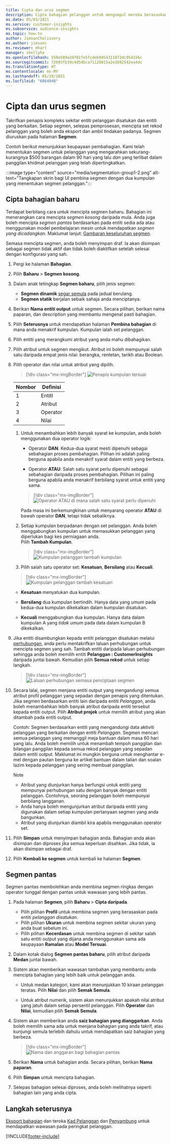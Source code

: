 ```yaml
---
title: Cipta dan urus segmen
description: Cipta bahagian pelanggan untuk mengumpul mereka berasaskan pelbagai atribut.
ms.date: 05/03/2021
ms.service: customer-insights
ms.subservice: audience-insights
ms.topic: how-to
author: JimsonChalissery
ms.author: jimsonc
ms.reviewer: mhart
manager: shellyha
ms.openlocfilehash: 550e509a24701fe5fcdeb9d54311872dc954156c
ms.sourcegitcommit: 72603fb39c4d5dbca71128815a2e1692542ea4dc
ms.translationtype: HT
ms.contentlocale: ms-MY
ms.lasthandoff: 05/19/2021
ms.locfileid: "6064948"
---
```

# <a name="create-and-manage-segments"></a>Cipta dan urus segmen

Takrifkan penapis kompleks sekitar entiti pelanggan disatukan dan entiti yang berkaitan. Setiap segmen, selepas pemprosesan, mencipta set rekod pelanggan yang boleh anda eksport dan ambil tindakan padanya. Segmen diuruskan pada halaman **Segmen**. 

Contoh berikut menunjukkan keupayaan pembahagian. Kami telah menentukan segmen untuk pelanggan yang mengarahkan sekurang-kurangnya $500 barangan dalam 90 hari yang lalu *dan* yang terlibat dalam panggilan khidmat pelanggan yang telah dipertingkatkan.

:::image type="content" source="media/segmentation-group1-2.png" alt-text="Tangkapan skrin bagi UI pembina segmen dengan dua kumpulan yang menentukan segmen pelanggan.":::

## <a name="create-a-new-segment"></a>Cipta bahagian baharu

Terdapat berbilang cara untuk mencipta segmen baharu. Bahagian ini menerangkan cara mencipta *segmen kosong* daripada mula. Anda juga boleh mencipta *segmen pantas* berdasarkan pada entiti sedia ada atau menggunakan model pembelajaran mesin untuk mendapatkan *segmen yang dicadangkan*. Maklumat lanjut: [Gambaran keseluruhan segmen](segments.md).

Semasa mencipta segmen, anda boleh menyimpan draf. Ia akan disimpan sebagai segmen tidak aktif dan tidak boleh diaktifkan setelah selesai dengan konfigurasi yang sah.

1. Pergi ke halaman **Bahagian**.

1. Pilih **Baharu** > **Segmen kosong**.

1. Dalam anak tetingkap **Segmen baharu**, pilih jenis segmen:

   - **Segmen dinamik** [segar semula](segments.md#refresh-segments) pada jadual berulang.
   - **Segmen statik** berjalan sebaik sahaja anda menciptanya.

1. Berikan **Nama entiti output** untuk segmen. Secara pilihan, berikan nama paparan, dan description yang membantu mengenal pasti bahagian.

1. Pilih **Seterusnya** untuk mendapatkan halaman **Pembina bahagian** di mana anda menakrif kumpulan. Kumpulan ialah set pelanggan.

1. Pilih entiti yang merangkumi atribut yang anda mahu dibahagikan.

1. Pilih atribut untuk segmen mengikut. Atribut ini boleh mempunyai salah satu daripada empat jenis nilai: berangka, rentetan, tarikh atau Boolean.

1. Pilih operator dan nilai untuk atribut yang dipilih.

   > [!div class="mx-imgBorder"]
   > ![Penapis kumpulan tersuai](media/customer-group-numbers.png "Penapis kumpulan pelanggan")

   |Nombor |Definisi  |
   |---------|---------|
   |1     |EntitI          |
   |2     |Atribut          |
   |3    |Operator         |
   |4    |Nilai         |

   1. Untuk menambahkan lebih banyak syarat ke kumpulan, anda boleh menggunakan dua operator logik:

      - Operator **DAN**: Kedua-dua syarat mesti dipenuhi sebagai sebahagian proses pembahagian. Pilihan ini adalah paling berguna apabila anda menakrif syarat dalam entiti yang berbeza.

      - Operator **ATAU**: Salah satu syarat perlu dipenuhi sebagai sebahagian daripada proses pembahagian. Pilihan ini paling berguna apabila anda menakrif berbilang syarat untuk entiti yang sama.

      > [!div class="mx-imgBorder"]
      > ![Operator ATAU di mana salah satu syarat perlu dipenuhi](media/segmentation-either-condition.png "Operator ATAU di mana salah satu syarat perlu dipenuhi")

      Pada masa ini berkemungkinan untuk menyarang operator **ATAU** di bawah operator **DAN**, tetapi tidak sebaliknya.

   1. Setiap kumpulan berpadanan dengan set pelanggan. Anda boleh menggabungkan kumpulan untuk memasukkan pelanggan yang diperlukan bagi kes perniagaan anda.    
   Pilih **Tambah Kumpulan**.

      > [!div class="mx-imgBorder"]
      > ![Kumpulan pelanggan tambah kumpulan](media/customer-group-add-group.png "Kumpulan pelanggan tambah kumpulan")

   1. Pilih salah satu operator set: **Kesatuan**, **Bersilang** atau **Kecuali**.

   > [!div class="mx-imgBorder"]
   > ![Kumpulan pelanggan tambah kesatuan](media/customer-group-union.png "Kumpulan pelanggan tambah kesatuan")

   - **Kesatuan** menyatukan dua kumpulan.

   - **Bersilang** dua kumpulan bertindih. Hanya data yang *umum* pada kedua-dua kumpulan dikekalkan dalam kumpulan disatukan.

   - **Kecuali** menggabungkan dua kumpulan. Hanya data dalam kumpulan A yang *tidak umum* pada data dalam kumpulan B dikekalkan.

1. Jika entiti disambungkan kepada entiti pelanggan disatukan melalui [perhubungan](relationships.md), anda perlu mentakrifkan laluan perhubungan untuk mencipta segmen yang sah. Tambah entiti daripada laluan perhubungan sehingga anda boleh memilih entiti **Pelanggan : CustomerInsights** daripada juntai bawah. Kemudian pilih **Semua rekod** untuk setiap langkah.

   > [!div class="mx-imgBorder"]
   > ![Laluan perhubungan semasa penciptaan segmen](media/segments-multiple-relationships.png "Laluan perhubungan semasa penciptaan segmen")

1. Secara lalai, segmen menjana entiti output yang mengandungi semua atribut profil pelanggan yang sepadan dengan penapis yang ditentukan. Jika segmen berdasarkan entiti lain daripada entiti *Pelanggan*, anda boleh menambahkan lebih banyak atribut daripada entiti tersebut kepada entiti output. Pilih **Atribut projek** untuk memilih atribut yang akan ditambah pada entiti output.  
  
   Contoh: Segmen berdasarkan entiti yang mengandungi data aktiviti pelanggan yang berkaitan dengan entiti *Pelanggan*. Segmen mencari semua pelanggan yang memanggil meja bantuan dalam masa 60 hari yang lalu. Anda boleh memilih untuk menambah tempoh panggilan dan bilangan panggilan kepada semua rekod pelanggan yang sepadan dalam entiti output. Maklumat ini mungkin berguna untuk menghantar e-mel dengan pautan berguna ke artikel bantuan dalam talian dan soalan lazim kepada pelanggan yang sering membuat panggilan.

   > [!NOTE]
   > - Atribut yang diunjurkan hanya berfungsi untuk entiti yang mempunyai perhubungan satu dengan banyak dengan entiti pelanggan. Contohnya, seorang pelanggan boleh mempunyai berbilang langganan.
   > - Anda hanya boleh mengunjurkan atribut daripada entiti yang digunakan dalam setiap kumpulan pertanyaan segmen yang anda bangunkan.
   > - Atribut yang diunjurkan diambil kira apabila menggunakan operator set.

1. Pilih **Simpan** untuk menyimpan bahagian anda. Bahagian anda akan disimpan dan diproses jika semua keperluan disahkan. Jika tidak, ia akan disimpan sebagai draf.

1. Pilih **Kembali ke segmen** untuk kembali ke halaman **Segmen**.



## <a name="quick-segments"></a>Segmen pantas

Segmen pantas membolehkan anda membina segmen ringkas dengan operator tunggal dengan pantas untuk wawasan yang lebih pantas.

1. Pada halaman **Segmen**, pilih **Baharu** > **Cipta daripada**.

   - Pilih pilihan **Profil** untuk membina segmen yang berasaskan pada entiti *pelanggan disatukan*.
   - Pilih pilihan **Ukuran** untuk membina segmen sekitar ukuran yang anda buat sebelum ini.
   - Pilih pilihan **Kecerdasan** untuk membina segmen di sekitar salah satu entiti output yang dijana anda menggunakan sama ada keupayaan **Ramalan** atau **Model Tersuai**.

2. Dalam kotak dialog **Segmen pantas baharu**, pilih atribut daripada **Medan** juntai bawah.

3. Sistem akan memberikan wawasan tambahan yang membantu anda mencipta bahagian yang lebih baik untuk pelanggan anda.
   - Untuk medan kategori, kami akan menunjukkan 10 kiraan pelanggan teratas. Pilih **Nilai** dan pilih **Semak Semula**.

   - Untuk atribut numerik, sistem akan menunjukkan apakah nilai atribut yang jatuh dalam setiap persentil pelanggan. Pilih **Operator** dan **Nilai**, kemudian pilih **Semak Semula**.

4. Sistem akan memberikan anda **saiz bahagian yang dianggarkan**. Anda boleh memilih sama ada untuk menjana bahagian yang anda takrif, atau kunjungi semula terlebih dahulu untuk mendapatkan saiz bahagian yang berbeza.

    > [!div class="mx-imgBorder"]
    > ![Nama dan anggaran bagi bahagian pantas](media/quick-segment-name.png "Nama dan anggaran bagi bahagian pantas")

5. Berikan **Nama** untuk bahagian anda. Secara pilihan, berikan **Nama paparan**.

6. Pilih **Simpan** untuk mencipta bahagian.

7. Selepas bahagian selesai diproses, anda boleh melihatnya seperti bahagian lain yang anda cipta.

## <a name="next-steps"></a>Langkah seterusnya

[Eksport bahagian](export-destinations.md) dan teroka [Kad Pelanggan](customer-card-add-in.md) dan [Penyambung](export-power-bi.md) untuk mendapatkan wawasan pada peringkat pelanggan.

[!INCLUDE[footer-include](../includes/footer-banner.md)]
